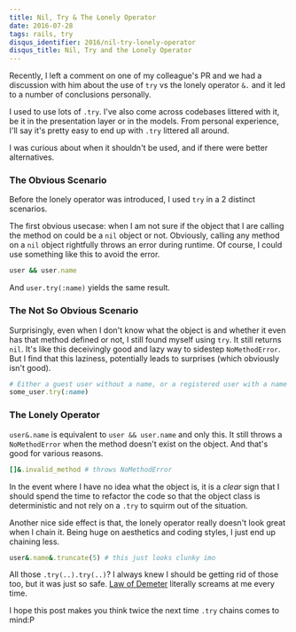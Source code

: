 ```yaml
---
title: Nil, Try & The Lonely Operator
date: 2016-07-28
tags: rails, try
disqus_identifier: 2016/nil-try-lonely-operator
disqus_title: Nil, Try and the Lonely Operator
---
```


Recently, I left a comment on one of my colleague's PR and we had a discussion with him about
the use of `try` vs the lonely operator `&.` and it led to a number of conclusions personally.

I used to use lots of `.try`. I've also come across codebases littered with it, be it in the
presentation layer or in the models. From personal experience, I'll say it's pretty easy to end up with
`.try` littered all around.

I was curious about when it shouldn't be used, and if there were better alternatives.

### The Obvious Scenario

Before the lonely operator was introduced, I used `try` in a 2 distinct scenarios. 

The first obvious usecase: when I am not sure if the object that I are calling the method on 
could be a `nil` object or not. Obviously, calling any method on a `nil` object 
rightfully throws an error during runtime. Of course, I could use something like this to avoid the
error.

```ruby
user && user.name
```

And `user.try(:name)` yields the same result.

### The Not So Obvious Scenario

Surprisingly, even when I don't know what the object is and whether it even has that method defined or not,
I still found myself using `try`. It still returns `nil`. It's like this deceivingly good and 
lazy way to sidestep `NoMethodError`. But I find that this laziness, potentially leads to surprises 
(which obviously isn't good).

```ruby
# Either a guest user without a name, or a registered user with a name
some_user.try(:name)
```

### The Lonely Operator

`user&.name` is equivalent to `user && user.name` and only this. It still throws a `NoMethodError` 
when the method doesn't exist on the object. And that's good for various reasons.

```ruby
[]&.invalid_method # throws NoMethodError
```

In the event where I have no idea what the object is, it is a *clear* sign that I should spend 
the time to refactor the code so that the object class is deterministic and 
not rely on a `.try` to squirm out of the situation.

Another nice side effect is that, the lonely operator really doesn't look great when I chain it. 
Being huge on aesthetics and coding styles, I just end up chaining less.

```ruby
user&.name&.truncate(5) # this just looks clunky imo
```

All those `.try(..).try(..)`? I always knew I should be getting rid of those too, but it was just 
so safe. [Law of Demeter](https://en.wikipedia.org/wiki/Law_of_Demeter) literally screams at me 
every time. 

I hope this post makes you think twice the next time `.try` chains comes to mind:P
